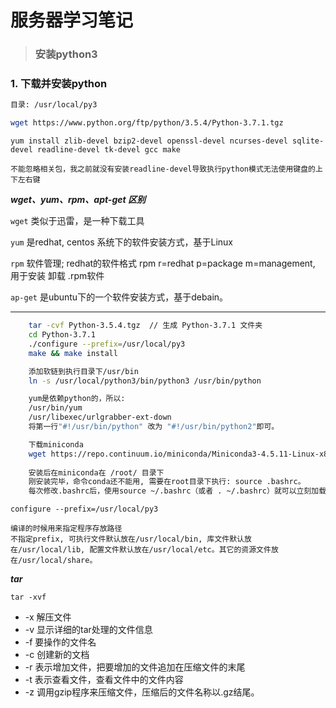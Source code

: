 # 服务器学习笔记
> ### **安装python3**


### **1. 下载并安装python**

```bash
目录: /usr/local/py3

wget https://www.python.org/ftp/python/3.5.4/Python-3.7.1.tgz
```

    yum install zlib-devel bzip2-devel openssl-devel ncurses-devel sqlite-devel readline-devel tk-devel gcc make 

    不能忽略相关包，我之前就没有安装readline-devel导致执行python模式无法使用键盘的上下左右键
    
***wget、yum、rpm、apt-get 区别***

`wget` 类似于迅雷，是一种下载工具

`yum`  是redhat, centos 系统下的软件安装方式，基于Linux

`rpm`  软件管理;   redhat的软件格式 rpm
r=redhat  p=package   m=management, 用于安装 卸载 .rpm软件

`ap-get` 是ubuntu下的一个软件安装方式，基于debain。

---  

```bash
    tar -cvf Python-3.5.4.tgz  // 生成 Python-3.7.1 文件夹
    cd Python-3.7.1
    ./configure --prefix=/usr/local/py3
    make && make install 

    添加软链到执行目录下/usr/bin
    ln -s /usr/local/python3/bin/python3 /usr/bin/python

    yum是依赖python的，所以:
    /usr/bin/yum
    /usr/libexec/urlgrabber-ext-down
    将第一行"#!/usr/bin/python" 改为 "#!/usr/bin/python2"即可。

    下载miniconda
    wget https://repo.continuum.io/miniconda/Miniconda3-4.5.11-Linux-x86_64.sh
    
    安装后在miniconda在 /root/ 目录下
    刚安装完毕，命令conda还不能用, 需要在root目录下执行: source .bashrc。
    每次修改.bashrc后，使用source ~/.bashrc（或者 . ~/.bashrc）就可以立刻加载修改后的设置，使之生效。
```


    configure --prefix=/usr/local/py3

    编译的时候用来指定程序存放路径
    不指定prefix, 可执行文件默认放在/usr/local/bin, 库文件默认放在/usr/local/lib, 配置文件默认放在/usr/local/etc。其它的资源文件放在/usr/local/share。

***tar***

`tar -xvf`
- -x 解压文件
- -v 显示详细的tar处理的文件信息
- -f 要操作的文件名
- -c 创建新的文档
- -r 表示增加文件，把要增加的文件追加在压缩文件的末尾
- -t 表示查看文件，查看文件中的文件内容
- -z 调用gzip程序来压缩文件，压缩后的文件名称以.gz结尾。
  